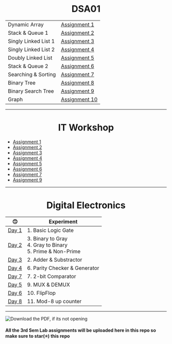 <h1 align="center"> DSA01 </h1>

|                      |                                                                                         |
| -------------------- | --------------------------------------------------------------------------------------- |
| Dynamic Array        | [Assignment 1](https://github.com/saha-indranil/DSA01/blob/main/Questions/README1.md)   |
| Stack & Queue 1      | [Assignment 2](https://github.com/saha-indranil/DSA01/blob/main/Questions/README2.md)   |
| Singly Linked List 1 | [Assignment 3](https://github.com/saha-indranil/DSA01/blob/main/Questions/README3.md)   |
| Singly Linked List 2 | [Assignment 4](https://github.com/saha-indranil/DSA01/blob/main/Questions/README4.md)   |
| Doubly Linked List   | [Assignment 5](https://github.com/saha-indranil/DSA01/blob/main/Questions/README5.md)   |
| Stack & Queue 2      | [Assignment 6](https://github.com/saha-indranil/DSA01/blob/main/Questions/README6.md)   |
| Searching & Sorting  | [Assignment 7](https://github.com/saha-indranil/DSA01/blob/main/Questions/README7.md)   |
| Binary Tree          | [Assignment 8](https://github.com/saha-indranil/DSA01/blob/main/Questions/README8.md)   |
| Binary Search Tree   | [Assignment 9](https://github.com/saha-indranil/DSA01/blob/main/Questions/README9.md)   |
| Graph                | [Assignment 10](https://github.com/saha-indranil/DSA01/blob/main/Questions/README10.md) |

---

<h1 align="center"> IT Workshop </h1>

- [Assignment 1](https://github.com/RiddhiRaj/IT-Workshop-Assignments/tree/master/Assignment1)
- [Assignment 2](https://github.com/RiddhiRaj/IT-Workshop-Assignments/tree/master/Assignment2)
- [Assignment 3](https://github.com/GodPhoenix2003/IT-Workshop-Assignment/tree/main/Assignment%203)
- [Assignment 4](https://github.com/RiddhiRaj/IT-Workshop-Assignments/tree/master/Assignment4)
- [Assignment 5](https://github.com/saha-indranil/DSA01/blob/main/OPPS%20java/Assignment%205.pdf)
- [Assignment 6](https://github.com/saha-indranil/DSA01/blob/main/OPPS%20java/Assignment%206.pdf)
- [Assignment 7](https://github.com/RiddhiRaj/IT-Workshop-Assignments/blob/master/Assignment7/)
- [Assignment 9](https://github.com/RiddhiRaj/IT-Workshop-Assignments/tree/master/Assignment9)

---

<h1 align="center"> Digital Electronics </h1>

| 🙃                                                                                       | Experiment                                                         |
| ---------------------------------------------------------------------------------------- | ------------------------------------------------------------------ |
| [Day 1](https://github.com/saha-indranil/DSA01/blob/main/Digital%20Electronics/DAY1.pdf) | 1. Basic Logic Gate                                                |
| [Day 2](https://github.com/saha-indranil/DSA01/blob/main/Digital%20Electronics/DAY2.pdf) | 3. Binary to Gray <br> 4. Gray to Binary <br> 5. Prime & Non-Prime |
| [Day 3](https://github.com/saha-indranil/DSA01/blob/main/Digital%20Electronics/DAY3.pdf) | 2. Adder & Substractor                                             |
| [Day 4](https://github.com/saha-indranil/DSA01/blob/main/Digital%20Electronics/DAY4.pdf) | 6. Parity Checker & Generator                                      |
| [Day 7](https://github.com/saha-indranil/DSA01/blob/main/Digital%20Electronics/DAY5.pdf) | 7. 2-bit Comparator                                                |
| [Day 5](https://github.com/saha-indranil/DSA01/blob/main/Digital%20Electronics/DAY6.pdf) | 9. MUX & DEMUX                                                     |
| [Day 6](https://github.com/saha-indranil/DSA01/blob/main/Digital%20Electronics/DAY7.pdf) | 10. FlipFlop                                                       |
| [Day 8](https://github.com/saha-indranil/DSA01/blob/main/Digital%20Electronics/DAY8.pdf) | 11. Mod-8 up counter                                               |

---

![Download the PDF, if its not opening](https://github.com/saha-indranil/DSA01/blob/main/gg.jpeg)

#### All the 3rd Sem Lab assignments will be uploaded here in this repo so make sure to star(⭐) this repo
